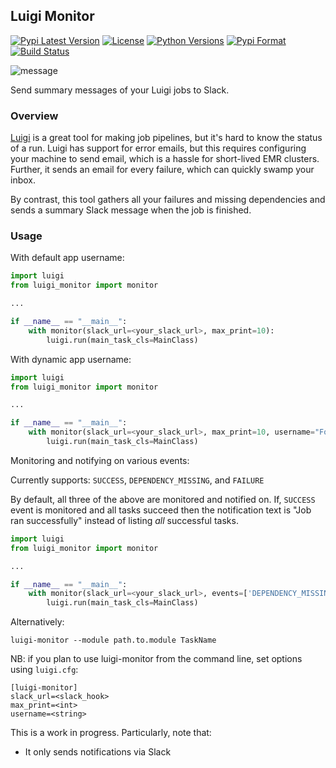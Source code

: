 ## Luigi Monitor

[![Pypi Latest Version](https://img.shields.io/pypi/v/luigi-monitor.svg)](https://img.shields.io/pypi/v/luigi-monitor.svg)
[![License](https://img.shields.io/pypi/l/luigi-monitor.svg)](https://img.shields.io/pypi/l/luigi-monitor.svg)
[![Python Versions](https://img.shields.io/pypi/pyversions/luigi-monitor.svg)](https://img.shields.io/pypi/pyversions/luigi-monitor.svg)
[![Pypi Format](https://img.shields.io/pypi/format/luigi-monitor.svg)](https://img.shields.io/pypi/format/luigi-monitor.svg)
[![Build Status](https://travis-ci.com/hudl/luigi-monitor.svg?branch=master)](https://travis-ci.com/hudl/luigi-monitor)


![message](https://raw.github.com/hudl/luigi-monitor/master/message.png)

Send summary messages of your Luigi jobs to Slack.

### Overview

[Luigi](https://github.com/spotify/luigi) is a great tool for making
job pipelines, but it's hard to know the status of a run. Luigi has
support for error emails, but this requires configuring your machine
to send email, which is a hassle for short-lived EMR clusters. Further,
it sends an email for every failure, which can quickly swamp your inbox.

By contrast, this tool gathers all your failures and missing dependencies
and sends a summary Slack message when the job is finished.

### Usage

With default app username:
```python
import luigi
from luigi_monitor import monitor

...

if __name__ == "__main__":
    with monitor(slack_url=<your_slack_url>, max_print=10):
        luigi.run(main_task_cls=MainClass)

```

With dynamic app username:
```python
import luigi
from luigi_monitor import monitor

...

if __name__ == "__main__":
    with monitor(slack_url=<your_slack_url>, max_print=10, username="FooBar Monitor"):
        luigi.run(main_task_cls=MainClass)

```

Monitoring and notifying on various events:

Currently supports: `SUCCESS`, `DEPENDENCY_MISSING`, and `FAILURE` 

By default, all three of the above are monitored and notified on. If, `SUCCESS` event is monitored and 
all tasks succeed then the notification text is "Job ran successfully" instead of listing _all_ 
successful tasks. 

```python
import luigi
from luigi_monitor import monitor

...

if __name__ == "__main__":
    with monitor(slack_url=<your_slack_url>, events=['DEPENDENCY_MISSING', 'FAILURE']):
        luigi.run(main_task_cls=MainClass)
```

Alternatively:

`luigi-monitor --module path.to.module TaskName`

NB: if you plan to use luigi-monitor from the command line, set options using `luigi.cfg`:
```
[luigi-monitor]
slack_url=<slack_hook>
max_print=<int>
username=<string>
```


This is a work in progress. Particularly, note that:

* It only sends notifications via Slack

